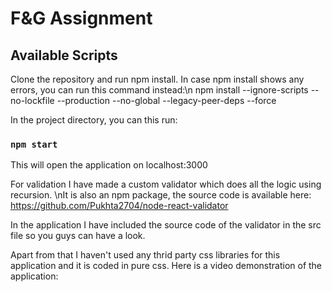 # F&G Assignment
## Available Scripts

Clone the repository and run npm install.
In case npm install shows any errors, you can run this command instead:\n
npm install --ignore-scripts --no-lockfile --production --no-global --legacy-peer-deps --force

In the project directory, you can this run:

### `npm start`
This will open the application on localhost:3000

For validation I have made a custom validator which does all the logic using recursion. \nIt is also an npm package, the source code is available here:
https://github.com/Pukhta2704/node-react-validator

In the application I have included the source code of the validator in the src file so you guys can have a look.

Apart from that I haven't used any thrid party css libraries for this application and it is coded in pure css. 
Here is a video demonstration of the application:

